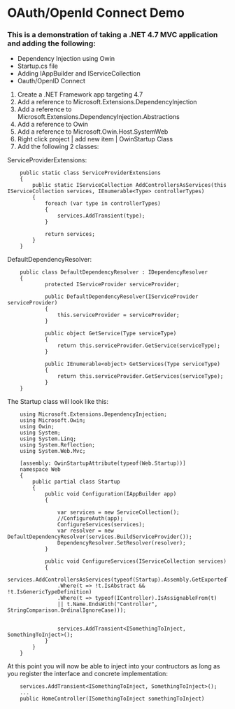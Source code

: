 # OAuth/OpenId Connect Demo

### This is a demonstration of taking a .NET 4.7 MVC application and adding the following:

- Dependency Injection using Owin
- Startup.cs file
- Adding IAppBuilder and IServiceCollection
- Oauth/OpenID Connect

1. Create a .NET Framework app targeting 4.7
2. Add a reference to Microsoft.Extensions.DependencyInjection
3. Add a reference to Microsoft.Extensions.DependencyInjection.Abstractions
4. Add a reference to Owin
5. Add a reference to Microsoft.Owin.Host.SystemWeb
6. Right click project | add new item | OwinStartup Class
7. Add the following 2 classes:

ServiceProviderExtensions:

        public static class ServiceProviderExtensions
        {
            public static IServiceCollection AddControllersAsServices(this IServiceCollection services, IEnumerable<Type> controllerTypes)
            {
                foreach (var type in controllerTypes)
                {
                    services.AddTransient(type);
                }

                return services;
            }
        }

DefaultDependencyResolver:

        public class DefaultDependencyResolver : IDependencyResolver
        {
                protected IServiceProvider serviceProvider;

                public DefaultDependencyResolver(IServiceProvider serviceProvider)
                {
                    this.serviceProvider = serviceProvider;
                }

                public object GetService(Type serviceType)
                {
                    return this.serviceProvider.GetService(serviceType);
                }

                public IEnumerable<object> GetServices(Type serviceType)
                {
                    return this.serviceProvider.GetServices(serviceType);
                }
        }


The Startup class will look like this:

        using Microsoft.Extensions.DependencyInjection;
        using Microsoft.Owin;
        using Owin;
        using System;
        using System.Linq;
        using System.Reflection;
        using System.Web.Mvc;

        [assembly: OwinStartupAttribute(typeof(Web.Startup))]
        namespace Web
        {
            public partial class Startup
            {
                public void Configuration(IAppBuilder app)
                {

                    var services = new ServiceCollection();
                    //ConfigureAuth(app);
                    ConfigureServices(services);
                    var resolver = new DefaultDependencyResolver(services.BuildServiceProvider());
                    DependencyResolver.SetResolver(resolver);
                }

                public void ConfigureServices(IServiceCollection services)
                {
                    services.AddControllersAsServices(typeof(Startup).Assembly.GetExportedTypes()
                    .Where(t => !t.IsAbstract && !t.IsGenericTypeDefinition)
                    .Where(t => typeof(IController).IsAssignableFrom(t)
                    || t.Name.EndsWith("Controller", StringComparison.OrdinalIgnoreCase)));


                    services.AddTransient<ISomethingToInject, SomethingToInject>();
                }
            }
        }


At this point you will now be able to inject into your contructors as long as you register the interface and concrete implementation:
                
        services.AddTransient<ISomethingToInject, SomethingToInject>();
        ...
        public HomeController(ISomethingToInject somethingToInject)


